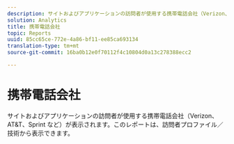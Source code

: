 ```yaml
---
description: サイトおよびアプリケーションの訪問者が使用する携帯電話会社（Verizon、AT&T、Sprint など）が表示されます。このレポートは、訪問者プロファイル／技術から表示できます。
solution: Analytics
title: 携帯電話会社
topic: Reports
uuid: 85cc65ce-772e-4a86-bf11-ee85ca693134
translation-type: tm+mt
source-git-commit: 16ba0b12e0f70112f4c10804d0a13c278388ecc2

---
```



# 携帯電話会社

サイトおよびアプリケーションの訪問者が使用する携帯電話会社（Verizon、AT&amp;T、Sprint など）が表示されます。このレポートは、訪問者プロファイル／技術から表示できます。

